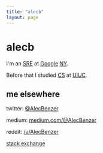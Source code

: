 ```yaml
---
title: "alecb"
layout: page
---
```

# alecb

I'm an [SRE] at [Google][Google] [NY].

Before that I studied [CS] at [UIUC].

## me elsewhere

twitter: [@AlecBenzer](https://twitter.com/@AlecBenzer)

medium: [medium.com/@AlecBenzer](https://medium.com/@AlecBenzer)

reddit: [/u/AlecBenzer](https://reddit.com/u/alecbenzer)

[stack exchange](https://stackexchange.com/users/294841/alecb)

[SRE]: https://landing.google.com/sre/
[Google]: http://google.com/about/company
[NY]: https://careers.google.com/locations/new-york/
[CS]: http://cs.uiuc.edu
[UIUC]: http://uiuc.edu
